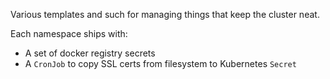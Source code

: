 Various templates and such for managing things that keep the cluster neat.

Each namespace ships with:
- A set of docker registry secrets
- A `CronJob` to copy SSL certs from filesystem to Kubernetes `Secret`
